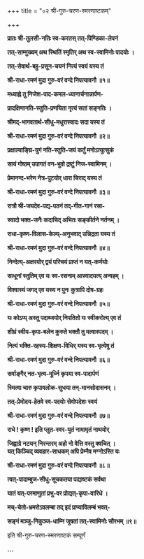+++
title = "०२ श्री-गुरु-चरण-स्मरणाष्टकम्"

+++

**प्रातः श्री-तुलसी-नतिः स्व-करतस् तत्-पिण्डिका-लेपनं**

**तत्-साम्मुख्यम् अथ स्थितिं स्मृतिर् अथ स्व-स्वामिनोः पादयोः ।**

**तत्-सेवार्थ-बहु-प्रसून-चयनं नित्यं स्वयं यस्य तं**

**श्री-राधा-रमणं मुदा गुरु-वरं वन्दे निपत्यावनौ ॥१॥**

**मध्याह्ने तु निजेश-पाद-कमल-ध्यानार्चनान्नार्पण-**

**प्रादक्षिणानति-स्तुति-प्रणयिता नृत्यं सतां सङ्गतिः ।**

**श्रीमद्-भागवतार्थ-सीधु-मधुरास्वादः सदा यस्य तं**

**श्री-राधा-रमणं मुदा गुरु-वरं वन्दे निपत्यावनौ ॥२॥**

**प्रक्षाल्याङ्घ्रि-युगं नति-स्तुति-जयं कर्तुं मनोऽत्युत्सुकं**

**सायं गोष्ठम् उपागतं वन-भुवो द्रष्टुं निज-स्वामिनम् ।**

**प्रेमानन्द-भरेण नेत्र-पुटयोर् धारा चिराद् यस्य तं** 

**श्री-राधा-रमणं मुदा गुरु-वरं वन्दे निपत्यावनौ ॥३॥**

**रात्रौ श्री-जयदेव-पद्य-पठनं तद्-गीत-गानं रसा-**

**स्वादो भक्त-जनैः कदाचिद् अभितः सङ्कीर्तने नर्तनम् ।**

**राधा-कृष्ण-विलास-केल्य्-अनुभवाद् उन्निद्रता यस्य तं** 

**श्री-राधा-रमणं मुदा गुरु-वरं वन्दे निपत्यावनौ ॥४॥**

**निन्देत्य्-अक्षरयोर् द्वयं परिचयं प्राप्तं न यत्-कर्णयोः**

**साधूनां स्तुतिम् एव यः स्व-रसनाम् आस्वादयत्य् अन्वहम् ।**

**विश्वास्यं जगद् एव यस्य न पुनः कुत्रापि दोष-ग्रहः**

**श्री-राधा-रमणं मुदा गुरु-वरं वन्दे निपत्यावनौ ॥५॥**

**यः कोऽप्य् अस्तु पदाब्जयोर् निपतितो यः स्वीकरोत्य् एव तं**

**शीघ्रं स्वीय-कृपा-बलेन कुरुते भक्तौ तु मत्वास्पदम् ।**

**नित्यं भक्ति-रहस्य-शिक्षण-विधिर् यस्य स्व-भृत्येषु तं**

**श्री-राधा-रमणं मुदा गुरु-वरं वन्दे निपत्यावनौ ॥६॥**

**सर्वाङ्गैर् नत-भृत्य-मूर्ध्नि कृपया स्व-पादार्पणं**

**स्मित्वा चारु कृपावलोक-सुधया तन्-मानसोदासनम् ।**

**तत्-प्रेमोदय-हेतवे स्व-पदयोः सेवोपदेशः स्वयं**

**श्री-राधा-रमणं मुदा गुरु-वरं वन्दे निपत्यावनौ ॥७॥**

**राधे ! कृष्ण ! इति प्लुत-स्वर-युतं नामामृतं नाथयोर्**

**जिह्वाग्रे नटयन् निरन्तरम् अहो नो वेत्ति वस्तु क्वचित् । \
यत् किञ्चिद् व्यवहार-साधकम् अपि प्रेम्नैव मग्नोऽस्ति यः**

**श्री-राधा-रमणं मुदा गुरु-वरं वन्दे निपत्यावनौ ॥८॥**

**त्वत्-पादाम्बुज-सीधु-सूचकतया पद्याष्टकं सर्वथा**

**यातं यत्-परमाणुतां प्रभु-वर प्रोद्यत्-कृपा-वारिधे ।**

**मच्-चेतो-भ्रमरोऽवलम्बा तद् इदं प्राप्याविलम्बं भवत्-**

**सङ्गं मञ्जु-निकुञ्ज-धाम्नि जुषतां तत्-स्वामिनोः सौरभम् ॥९॥**

इति श्री-गुरु-चरण-स्मरणाष्टकं सम्पूर्णं 

**…**
